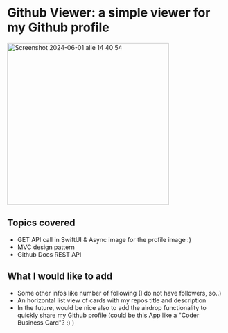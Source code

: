 # Github Viewer: a simple viewer for my Github profile

<img width="373" alt="Screenshot 2024-06-01 alle 14 40 54" src="https://github.com/CristinaAndolfatto/Swift-Projects/assets/65903621/d0a41ffa-7c33-4338-8f8b-d6365ad04a7d">

## Topics covered
- GET API call in SwiftUI & Async image for the profile image :)
- MVC design pattern
- Github Docs REST API

## What I would like to add
- Some other infos like number of following (I do not have followers, so..)
- An horizontal list view of cards with my repos title and description
- In the future, would be nice also to add the airdrop functionality to quickly share my Github profile (could be this App like a "Coder Business Card"? :) )

